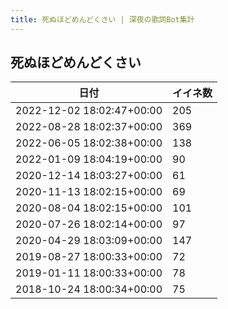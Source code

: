 ```yaml
---
title: 死ぬほどめんどくさい | 深夜の歌詞Bot集計
---
```

## 死ぬほどめんどくさい

|日付|イイネ数|
|-|-|
|2022-12-02 18:02:47+00:00|205|
|2022-08-28 18:02:37+00:00|369|
|2022-06-05 18:02:38+00:00|138|
|2022-01-09 18:04:19+00:00|90|
|2020-12-14 18:03:27+00:00|61|
|2020-11-13 18:02:15+00:00|69|
|2020-08-04 18:02:15+00:00|101|
|2020-07-26 18:02:14+00:00|97|
|2020-04-29 18:03:09+00:00|147|
|2019-08-27 18:00:33+00:00|72|
|2019-01-11 18:00:33+00:00|78|
|2018-10-24 18:00:34+00:00|75|

